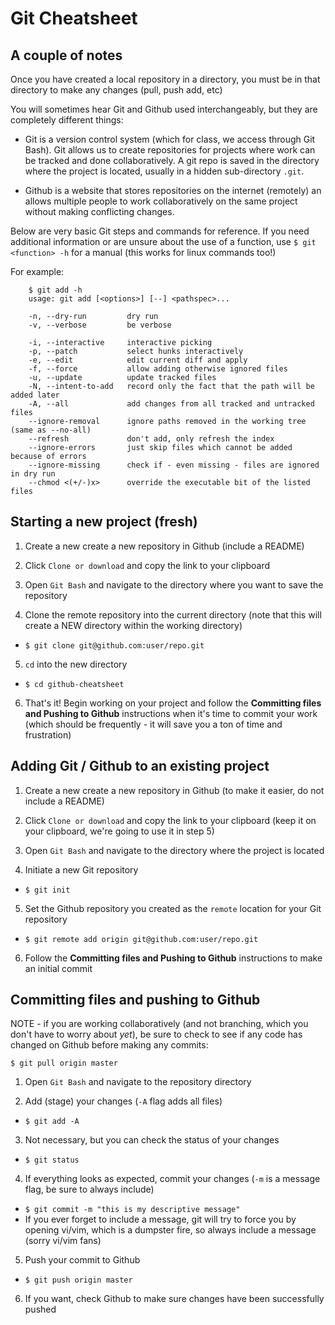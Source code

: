 # Git Cheatsheet

## A couple of notes

Once you have created a local repository in a directory, you must be in that directory to make any changes (pull, push add, etc)

You will sometimes hear Git and Github used interchangeably, but they are completely different things:

   * Git is a version control system (which for class, we access through Git Bash). Git allows us to create repositories for projects where work can be tracked and done collaboratively. A git repo is saved in the directory where the project is located, usually in a hidden sub-directory ```.git```.

   * Github is a website that stores repositories on the internet (remotely) an allows multiple people to work collaboratively on the same project without making conflicting changes.

Below are very basic Git steps and commands for reference. If you need additional information or are unsure about the use of a function, use ``$ git <function> -h`` for a manual (this works for linux commands too!)

For example:

```
    $ git add -h
    usage: git add [<options>] [--] <pathspec>...

    -n, --dry-run         dry run
    -v, --verbose         be verbose

    -i, --interactive     interactive picking
    -p, --patch           select hunks interactively
    -e, --edit            edit current diff and apply
    -f, --force           allow adding otherwise ignored files
    -u, --update          update tracked files
    -N, --intent-to-add   record only the fact that the path will be added later
    -A, --all             add changes from all tracked and untracked files
    --ignore-removal      ignore paths removed in the working tree (same as --no-all)
    --refresh             don't add, only refresh the index
    --ignore-errors       just skip files which cannot be added because of errors
    --ignore-missing      check if - even missing - files are ignored in dry run
    --chmod <(+/-)x>      override the executable bit of the listed files
```
 
## Starting a new project (fresh)

1. Create a new create a new repository in Github (include a README)

2. Click ```Clone or download``` and copy the link to your clipboard

3. Open `Git Bash` and navigate to the directory where you want to save the repository

4. Clone the remote repository into the current directory (note that this will create a NEW directory within the working directory)
  * ```$ git clone git@github.com:user/repo.git```

5. `cd` into the new directory
  * ```$ cd github-cheatsheet```
  
6. That's it! Begin working on your project and follow the **Committing files and Pushing to Github** instructions when it's time to commit your work (which should be frequently - it will save you a ton of time and frustration)

## Adding Git / Github to an existing project

1. Create a new create a new repository in Github (to make it easier, do not include a README)

2. Click ```Clone or download``` and copy the link to your clipboard (keep it on your clipboard, we're going to use it in step 5)

3. Open ```Git Bash``` and navigate to the directory where the project is located

4. Initiate a new Git repository
  * ```$ git init```

5. Set the Github repository you created as the ```remote``` location for your Git repository
  * ```$ git remote add origin git@github.com:user/repo.git```
    
6. Follow the **Committing files and Pushing to Github** instructions to make an initial commit

## Committing files and pushing to Github

NOTE - if you are working collaboratively (and not branching, which you don't have to worry about *yet*), be sure to check to see if any code has changed on Github before making any commits:

  ```$ git pull origin master```

1. Open `Git Bash` and navigate to the repository directory

2. Add (stage) your changes (`-A` flag adds all files)
  * ```$ git add -A```

3. Not necessary, but you can check the status of your changes
  * ```$ git status```

4. If everything looks as expected, commit your changes (`-m` is a message flag, be sure to always include)
  * ```$ git commit -m "this is my descriptive message"```
  * If you ever forget to include a message, git will try to force you by opening vi/vim, which is a dumpster fire, so always include a message (sorry vi/vim fans)

5. Push your commit to Github
  * ```$ git push origin master```
  
6. If you want, check Github to make sure changes have been successfully pushed
  
